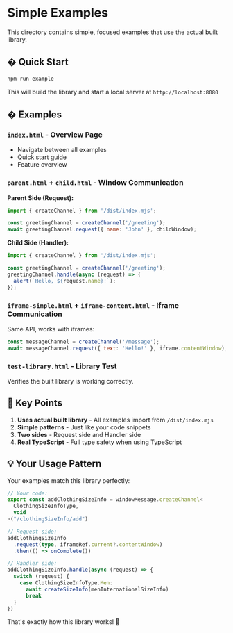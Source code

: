 # Simple Examples

This directory contains simple, focused examples that use the actual built library.

## � Quick Start

```bash
npm run example
```

This will build the library and start a local server at `http://localhost:8080`

## � Examples

### `index.html` - Overview Page
- Navigate between all examples
- Quick start guide
- Feature overview

### `parent.html` + `child.html` - Window Communication
**Parent Side (Request):**
```javascript
import { createChannel } from '/dist/index.mjs';

const greetingChannel = createChannel('/greeting');
await greetingChannel.request({ name: 'John' }, childWindow);
```

**Child Side (Handler):**
```javascript
import { createChannel } from '/dist/index.mjs';

const greetingChannel = createChannel('/greeting');
greetingChannel.handle(async (request) => {
  alert(`Hello, ${request.name}!`);
});
```

### `iframe-simple.html` + `iframe-content.html` - Iframe Communication
Same API, works with iframes:
```javascript
const messageChannel = createChannel('/message');
await messageChannel.request({ text: 'Hello!' }, iframe.contentWindow);
```

### `test-library.html` - Library Test
Verifies the built library is working correctly.

## 🎯 Key Points

1. **Uses actual built library** - All examples import from `/dist/index.mjs`
2. **Simple patterns** - Just like your code snippets
3. **Two sides** - Request side and Handler side
4. **Real TypeScript** - Full type safety when using TypeScript

## 💡 Your Usage Pattern

Your examples match this library perfectly:

```typescript
// Your code:
export const addClothingSizeInfo = windowMessage.createChannel<
  ClothingSizeInfoType,
  void
>("/clothingSizeInfo/add")

// Request side:
addClothingSizeInfo
  .request(type, iframeRef.current?.contentWindow)
  .then(() => onComplete())

// Handler side:
addClothingSizeInfo.handle(async (request) => {
  switch (request) {
    case ClothingSizeInfoType.Men:
      await createSizeInfo(menInternationalSizeInfo)
      break
  }
})
```

That's exactly how this library works! 🎉
